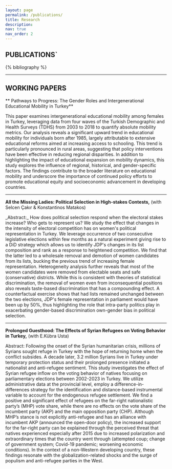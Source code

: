 ```yaml
---
layout: page
permalink: /publications/
title: Research
description:
nav: true
nav_order: 2
---
```




<!-- _pages/publications.md -->

<!-- Bibsearch Feature -->

<!-- {% include bib_search.liquid %} -->


<h2 class="post-title">
    PUBLICATIONS`
</h2>


<div class="publications">
{% bibliography %}
</div>

---

<p> </p>
<p> </p>
<p> </p>
<p> </p>

<h2 class="post-title">
    WORKING PAPERS
</h2>
 
<p> </p>

** Pathways to Progress: The Gender Roles and Intergenerational Educational Mobility in Turkey**
<p> This paper examines intergenerational educational mobility among females in Turkey, leveraging data from four waves of the Turkish Demographic and Health Surveys (TDHS) from 2003 to 2018 to quantify absolute mobility metrics. Our analysis reveals a significant upward trend in educational mobility for individuals born after 1985, largely attributable to extensive educational reforms aimed at increasing access to schooling. This trend is particularly pronounced in rural areas, suggesting that policy interventions have been effective in reducing regional disparities. In addition to highlighting the impact of educational expansion on mobility dynamics, this study explores the influence of regional, historical, and gender-specific factors. The findings contribute to the broader literature on educational mobility and underscore the importance of continued policy efforts to promote educational equity and socioeconomic advancement in developing countries. </p>

---

**All the Missing Ladies: Political Selection in High-stakes Contests,** (with Selcen Çakır & Konstantinos Matakos)
<p> _Abstract:_ How does political selection respond when the electoral stakes increase? Who gets to represent us? We study the effect that changes in the intensity of electoral competition has on women's political representation in Turkey. We leverage occurrence of two consecutive legislative elections within few months as a natural experiment giving rise to a DiD strategy which allows us to identify JDP's changes in its list composition and rank as a response to heightened competition. We find that the latter led to a wholesale removal and demotion of women candidates from its lists, bucking the previous trend of increasing female representation. Heterogeneity analysis further reveals that most of the women candidates were removed from electable seats and safe (conservative) districts. While this is consistent with theories of statistical discrimination, the removal of women even from inconsequential positions also reveals taste-based discrimination that has a compounding effect. A counterfactual exercise shows that had lists remained unchanged between the two elections, JDP's female representation in parliament would have been up by 50%, thus highlighting the role that intra-party politics play in exacerbating gender-based discrimination own-gender bias in political selection. </p>

---

**Prolonged Guesthood: The Effects of Syrian Refugees on Voting Behavior in Turkey,** (with E.Kübra Usta)

Abstract: Following the onset of the Syrian humanitarian crisis, millions of Syrians sought refuge in Turkey with the hope of returning home when the conflict subsides. A decade later, 3.2 million Syrians live in Turkey under temporary protection status and their prolonged presence initiated a nationalist and anti-refugee sentiment. This study investigates the effect of Syrian refugee inflow on the voting behavior of natives focusing on parliamentary elections between 2002-2023 in Turkey. We utilize administrative data at the provincial level, employ a difference-in-differences strategy for the identification and distance-based instrumental variable to account for the endogenous refugee settlement. We find a positive and significant effect of refugees on the far-right nationalistic party’s (MHP) vote share, while there are no effects on the vote share of the incumbent party (AKP) and the main opposition party (CHP). Although MHP’s stance is not explicitly anti-refugee and has an alliance with incumbent AKP (announced the open-door policy), the increased support for the far-right party can be explained through the perceived threat that natives experienced especially after 2015 due to increased polarization and extraordinary times that the country went through (attempted coup; change of government system; Covid-19 pandemic; worsening economic conditions). In the context of a non-Western developing country, these findings resonate with the globalization-related shocks and the surge of populism and anti-refugee parties in the West.

